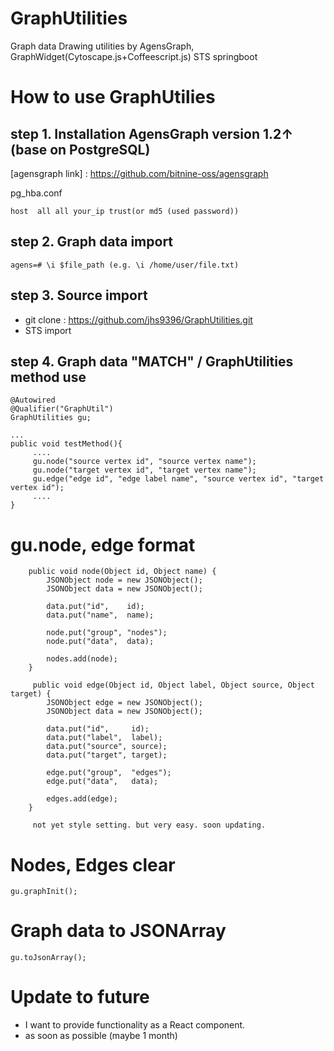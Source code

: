 # GraphUtilities
Graph data Drawing utilities by AgensGraph, GraphWidget(Cytoscape.js+Coffeescript.js)
STS springboot

# How to use GraphUtilies 
## step 1. Installation AgensGraph version 1.2↑ (base on PostgreSQL)
[agensgraph link] : https://github.com/bitnine-oss/agensgraph

pg_hba.conf
````
host  all all your_ip trust(or md5 (used password))
````

## step 2. Graph data import
````
agens=# \i $file_path (e.g. \i /home/user/file.txt)

````

## step 3. Source import 
- git clone : https://github.com/jhs9396/GraphUtilities.git
- STS import

## step 4. Graph data "MATCH" / GraphUtilities method use

````
@Autowired
@Qualifier("GraphUtil")
GraphUtilities gu;

...
public void testMethod(){
     ....
     gu.node("source vertex id", "source vertex name");
     gu.node("target vertex id", "target vertex name");
     gu.edge("edge id", "edge label name", "source vertex id", "target vertex id");
     ....
}
````
# gu.node, edge format

````
	public void node(Object id, Object name) {
		JSONObject node = new JSONObject();
		JSONObject data = new JSONObject();
		
		data.put("id",    id);
		data.put("name",  name);
		
		node.put("group", "nodes");
		node.put("data",  data);
		
		nodes.add(node);
	}
     
     public void edge(Object id, Object label, Object source, Object target) {
		JSONObject edge = new JSONObject();
		JSONObject data = new JSONObject();
		
		data.put("id",     id);
		data.put("label",  label);
		data.put("source", source);
		data.put("target", target);
		
		edge.put("group",  "edges");
		edge.put("data",   data);
		
		edges.add(edge);
	}
     
     not yet style setting. but very easy. soon updating.
````



# Nodes, Edges clear

````
gu.graphInit();
````

# Graph data to JSONArray

````
gu.toJsonArray();
````

# Update to future
- I want to provide functionality as a React component. 
- as soon as possible (maybe 1 month)

